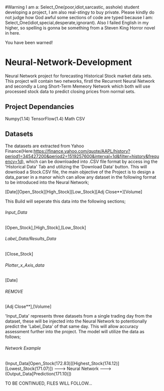 #Warning
I am a: Select_One(poor,idiot,sarcastic, asshole) student developing a project, I am also real-stingy to buy private. Please kindly do not judge how God awful some sections of code are typed because I am: Select_One(idiot,special,desperate,ignorant). Also I failed English in my higher, so spelling is gonna be something from a Steven King Horror novel in here.

You have been warned!

# Neural-Network-Development
Neural Network project for forecasting Historical Stock market data sets. This project will contain two networks, firstl the Recurrent Neural Network and secondly a Long Short-Term Memeory Network which both will use processed stock data to predict closing prices from normal sets.

## Project Dependancies
Numpy(1.14)
TensorFlow(1.4)
Math
CSV

## Datasets
The datasets are extracted from Yahoo Finance(Here:https://finance.yahoo.com/quote/AAPL/history?period1=345427200&period2=1519257600&interval=1d&filter=history&frequency=1d), which can be downloaded into .CSV file format by access ing the 'Historical Data' Tab and utilizing the 'Download Data' button. This will download a Stock.CSV file, the main objective of the Project is to design a data_parser in a manor which can allow any dataset in the following format to be introduced into the Neural Network;

[Date][Open_Stock][High_Stock][Low_Stock][Adj Close**][Volume]

This Build will seperate this data into the following sections;

###### Input_Data
[Open_Stock],[High_Stock],[Low_Stock]

###### Label_Data/Results_Data
[Close_Stock]

###### Plotter_x_Axis_data
[Date]

###### REMOVE
[Adj Close**],[Volume]

'Input_Data' represents three datasets from a single trading day from the dataset, these will be injected into the Neural Network to potentionally predict the 'Label_Data' of that same day. This will allow accuracy assessment further into the project. The model will utilize the data as follows;

###### Network Example
(Input_Data[Open_Stock(172.83)][Highest_Stock(174.12)][Lowest_Stock(171.07)]) ---> Neural Network ---> (Output_Data[Prediction(171.10)])

TO BE CONTINUED, FILES WILL FOLLOW...
